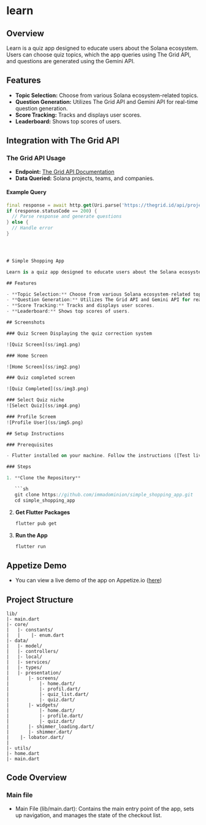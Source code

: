 # learn

## Overview

Learn is a quiz app designed to educate users about the Solana ecosystem. Users can choose quiz topics, which the app queries using The Grid API, and questions are generated using the Gemini API.

## Features

- **Topic Selection:** Choose from various Solana ecosystem-related topics.
- **Question Generation:** Utilizes The Grid API and Gemini API for real-time question generation.
- **Score Tracking:** Tracks and displays user scores.
- **Leaderboard:** Shows top scores of users.

## Integration with The Grid API

### The Grid API Usage

- **Endpoint:** [The Grid API Documentation](https://thegrid.id/docs)
- **Data Queried:** Solana projects, teams, and companies.

#### Example Query

````dart
final response = await http.get(Uri.parse('https://thegrid.id/api/projects'));
if (response.statusCode == 200) {
  // Parse response and generate questions
} else {
  // Handle error
}




# Simple Shopping App

Learn is a quiz app designed to educate users about the Solana ecosystem. Users can choose quiz topics, which the app queries using The Grid API, and questions are generated using the Gemini API.

## Features

- **Topic Selection:** Choose from various Solana ecosystem-related topics.
- **Question Generation:** Utilizes The Grid API and Gemini API for real-time question generation.
- **Score Tracking:** Tracks and displays user scores.
- **Leaderboard:** Shows top scores of users.

## Screenshots

### Quiz Screen Displaying the quiz correction system

![Quiz Screen](ss/img1.png)

### Home Screen

![Home Screen](ss/img2.png)

### Quiz completed screen

![Quiz Completed](ss/img3.png)

### Select Quiz niche
![Select Quiz](ss/img4.png)

### Profile Screem
![Profile User](ss/img5.png)

## Setup Instructions

### Prerequisites

- Flutter installed on your machine. Follow the instructions ([Test live here](https://appetize.io/app/b_fhq3l5zt3xt7natrel5fx32cb4)) to install Flutter.

### Steps

1. **Clone the Repository**

   ```sh
   git clone https://github.com/immadominion/simple_shopping_app.git
   cd simple_shopping_app

````

2. **Get Flutter Packages**

   ```sh
   flutter pub get

   ```

3. **Run the App**
   ```sh
   flutter run
   ```

## Appetize Demo

- You can view a live demo of the app on Appetize.io ([here](https://appetize.io/app/6fjrlfbjvtm2gv5nqkmundefwy?device=pixel7&osVersion=13.0))

## Project Structure

    lib/
    |- main.dart
    |- core/
    |   |- constants/
    |   |    |- enum.dart
    |- data/
    |   |- model/
    |   |- controllers/
    |   |- local/
    |   |- services/
    |   |- types/
    |   |- presentation/
    |       |- screens/
    |           |- home.dart/
    |           |- profil.dart/
    |           |- quiz_list.dart/
    |           |- quiz.dart/
    |       |- widgets/
    |           |- home.dart/
    |           |- profile.dart/
    |           |- quiz.dart/
    |       |- shimmer_loading.dart/
    |       |- shimmer.dart/
    |    |- lobator.dart/
    |
    |- utils/
    |- home.dart
    |- main.dart

## Code Overview

### Main file

- Main File (lib/main.dart): Contains the main entry point of the app, sets up navigation, and manages the state of the checkout list.
